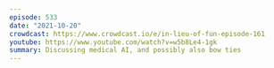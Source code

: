 ```yaml
---
episode: 533
date: "2021-10-20"
crowdcast: https://www.crowdcast.io/e/in-lieu-of-fun-episode-161
youtube: https://www.youtube.com/watch?v=w5b8Le4-1gk
summary: Discussing medical AI, and possibly also bow ties
---
```

